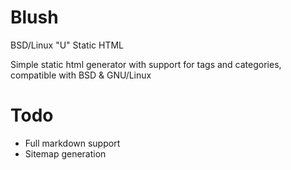 # Blush
BSD/Linux "U" Static HTML

Simple static html generator with support for tags and categories, compatible with BSD & GNU/Linux

# Todo
- Full markdown support  
- Sitemap generation  
